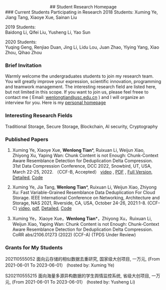 <center> ##  Student Research Homepage </center>
### Current Students Participating in Research
2018 Students:  
    Xuming Ye, Jiang Tang, Xiaoye Xue, Sainan Liu

2019 Students:  
    Baidong Li, Qifei Liu, Yusheng Li, Yao Sun

2020 Students:  
        Yuqing Geng, Renjiao Duan, Jing Li, Lidu Lou, Juan Zhao, Yiying Yang, Xiao Zhou, Qihao Zhou


### Brief Invitation
Warmly welcome the undergraduates students to join my research team. You will greatly improve your expression, scientific innovation, programming and teamwork management. The interesting research field are listed here, but not limited in this scope. If you want to join us, please feel freee to contact me ( Email: wenlongtian@usc.edu.cn ) and I will organize an interview for you. Here is my [personal homepage](https://tianwenlong001.github.io/wenlongtian/)

### Interesting Research Fields
Traditional Storage, Secure Storage, Blockchain, AI security, Cryptography

### Published Papers
1. Xuming Ye, Xiaoye Xue, **Wenlong Tian***, Ruixuan Li, Weijun Xiao, Zhiyong Xu, Yaping Wan: Chunk Content is not Enough: Chunk-Context Aware Resemblance Detection for Deduplication Delta Compression. 31st Data Compression Conference, DCC 2022, Snowbird, UT, USA, March 22-25, 2022. （CCF-B, Accepted） [video](https://sigport.org/documents/chunk-content-not-enough-chunk-context-aware-resemblance-detection-deduplication-delta) , [PDF](/papers/2022DCC.pdf) , [Full Version](https://arxiv.org/abs/2106.01273), [Detailed](https://mooc1-1.chaoxing.com/nodedetailcontroller/visitnodedetail?courseId=225506193&knowledgeId=571996233), [Code]()


2. Xuming Ye, Jia Tang, **Wenlong Tian***, Ruixuan Li, Weijun Xiao, Zhiyong Xu: Fast Variable-Grained Resemblance Data Deduplication For Cloud Storage. IEEE International Conference on Networking, Architecture and Storage, NAS 2021, Riverside, CA, USA, October 24-26, 2021:1-8. (CCF-C) [video](/Videos/2021NAS.mp4), [pdf](/papers/2021NAS.pdf), [Detailed](https://mooc1-1.chaoxing.com/nodedetailcontroller/visitnodedetail?courseId=225506193&knowledgeId=571993912), [Code]()


3. Xuming Ye，Xiaoye Xue，**Wenlong Tian***，Zhiyong Xu，Ruixuan Li, Weijun Xiao, Yaping Wan: Chunk Content is not Enough: Chunk-Context Aware Resemblance Detection for Deduplication Delta Compression. CoRR abs/2106.01273 (2022) (CCF-A) (TPDS Under Review)



### Grants for My Students
202110555052 面向云存储的相似数据去重研究, 国家级大创项目,  一万元, (From 2021-06-01 To 2023-06-01）  (hosted by: Xuming Ye)  

S202110555215 面向海量多源异构数据的学生舆情监控系统, 省级大创项目, 一万元, (From 2021-06-01 To 2023-06-01）  (hosted by: Yusheng Li)




